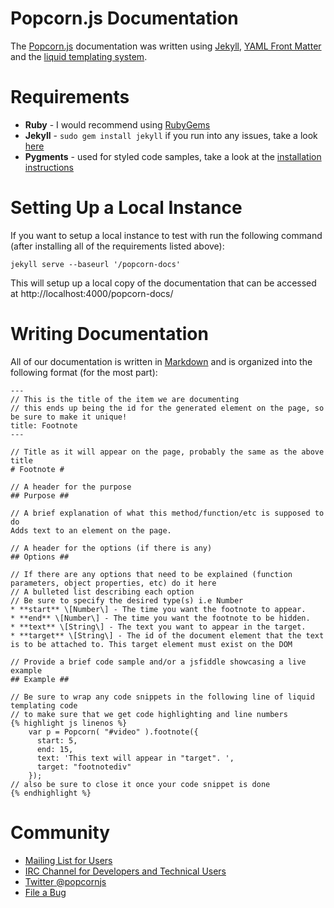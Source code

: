 Popcorn.js Documentation
=====================

The [Popcorn.js](http://github.com/mozilla/popcorn-js) documentation was written using [Jekyll](https://github.com/mojombo/jekyll/wiki), [YAML Front Matter](https://github.com/mojombo/jekyll/wiki/YAML-Front-Matter) and the [liquid templating system](https://github.com/mojombo/jekyll/wiki/Template-Data).

Requirements
===========

* **Ruby** - I would recommend using [RubyGems](https://rubygems.org/)
* **Jekyll** - `sudo gem install jekyll` if you run into any issues, take a look [here](https://github.com/mojombo/jekyll/wiki/Install)
* **Pygments** - used for styled code samples, take a look at the [installation instructions](http://pygments.org/download/)

Setting Up a Local Instance
===========================

If you want to setup a local instance to test with run the following command (after installing all of the requirements listed above):

`jekyll serve --baseurl '/popcorn-docs'`

This will setup up a local copy of the documentation that can be accessed at http://localhost:4000/popcorn-docs/

Writing Documentation
=====================

All of our documentation is written in [Markdown](http://daringfireball.net/projects/markdown/syntax#p) and is organized into the following format (for the most part):

    ---
    // This is the title of the item we are documenting
    // this ends up being the id for the generated element on the page, so be sure to make it unique!
    title: Footnote
    ---

    // Title as it will appear on the page, probably the same as the above title
    # Footnote #

    // A header for the purpose
    ## Purpose ##

    // A brief explanation of what this method/function/etc is supposed to do
    Adds text to an element on the page.

    // A header for the options (if there is any)
    ## Options ##

    // If there are any options that need to be explained (function parameters, object properties, etc) do it here
    // A bulleted list describing each option
    // Be sure to specify the desired type(s) i.e Number
    * **start** \[Number\] - The time you want the footnote to appear.
    * **end** \[Number\] - The time you want the footnote to be hidden.
    * **text** \[String\] - The text you want to appear in the target.
    * **target** \[String\] - The id of the document element that the text is to be attached to. This target element must exist on the DOM

    // Provide a brief code sample and/or a jsfiddle showcasing a live example
    ## Example ##

    // Be sure to wrap any code snippets in the following line of liquid templating code
    // to make sure that we get code highlighting and line numbers
    {% highlight js linenos %}
        var p = Popcorn( "#video" ).footnote({
          start: 5,
          end: 15,
          text: 'This text will appear in "target". ',
          target: "footnotediv"
        });
    // also be sure to close it once your code snippet is done
    {% endhighlight %}

Community
==========

* [Mailing List for Users](https://groups.google.com/group/web-made-movies-working)
* [IRC Channel for Developers and Technical Users](irc://irc.mozilla.org/popcorn)
* [Twitter @popcornjs](https://twitter.com/#!/popcornjs)
* [File a Bug](https://webmademovies.lighthouseapp.com/projects/63272-popcornjs/tickets/new)

